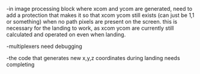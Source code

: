 -in image processing block where xcom and ycom are generated, need to add a protection that makes it so that xcom ycom still exists (can just be 1,1 or something) when no path 
pixels are present on the screen. this is necessary for the landing to work, as xcom ycom are currently still calculated and operated on even when landing.

-multiplexers need debugging

-the code that generates new x,y,z coordinates during landing needs completing
